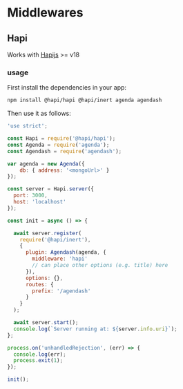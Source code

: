 # Middlewares

## Hapi

Works with [Hapijs](https://hapijs.com/) >= v18

### usage

First install the dependencies in your app:

```bash
npm install @hapi/hapi @hapi/inert agenda agendash
```

Then use it as follows:

```javascript
'use strict';

const Hapi = require('@hapi/hapi');
const Agenda = require('agenda');
const Agendash = require('agendash');

var agenda = new Agenda({
    db: { address: '<mongoUrl>' }
});

const server = Hapi.server({
  port: 3000,
  host: 'localhost'
});

const init = async () => {

  await server.register(
    require('@hapi/inert'),
    {
      plugin: Agendash(agenda, {
        middleware: 'hapi'
        // can place other options (e.g. title) here
      }),
      options: {},
      routes: {
        prefix: '/agendash'
      }
    }
  );

  await server.start();
  console.log(`Server running at: ${server.info.uri}`);
};

process.on('unhandledRejection', (err) => {
  console.log(err);
  process.exit(1);
});

init();
```
